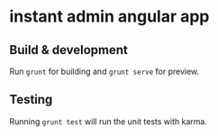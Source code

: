 # instant admin angular app

## Build & development

Run `grunt` for building and `grunt serve` for preview.

## Testing

Running `grunt test` will run the unit tests with karma.
